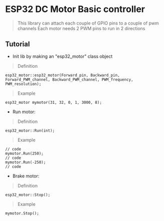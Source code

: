 # ESP32 DC Motor Basic controller

> This library can attach each couple of GPIO pins to a couple of pwm channels
> Each motor needs 2 PWM pins to run in 2 directions

## Tutorial

* Init lib by making an "esp32_motor" class object
> Definition
```
esp32_motor::esp32_motor(Forward_pin, Backward_pin, Forward_PWM_channel, Backward_PWM_channel, PWM_frequency, PWM_resolution);
```
> Example
```
esp32_motor mymotor(31, 32, 0, 1, 3000, 8);
```

* Run motor: 
> Definition
```
esp32_motor::Run(int);
```
> Example
```
// code
mymotor.Run(250);
// code
mymotor.Run(-250);
// code
```

* Brake motor:
> Definition
```
esp32_motor::Stop();
```
> Example
```
mymotor.Stop();
```